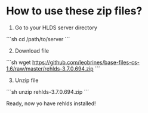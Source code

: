 # How to use these zip files?
1. Go to your HLDS server directory

´´´sh
cd /path/to/server
´´´

2. Download file

´´´sh
wget https://github.com/leobrines/base-files-cs-1.6/raw/master/rehlds-3.7.0.694.zip
´´´

3. Unzip file

´´´sh
unzip rehlds-3.7.0.694.zip
´´´

Ready, now yo have rehlds installed!
